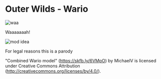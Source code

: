 # Outer Wilds - Wario

![waa](https://user-images.githubusercontent.com/3955124/163003092-ba0dba68-67f9-4941-9447-23dbcfe3e93b.gif)

Waaaaaaah!

![mod idea](https://user-images.githubusercontent.com/22628069/149202589-2a11089d-c1b0-4997-8be0-d2aeac93ad85.PNG)

For legal reasons this is a parody

"Combined Wario model" (https://skfb.ly/6VMpO) by MichaelV is licensed under Creative Commons Attribution (http://creativecommons.org/licenses/by/4.0/).
